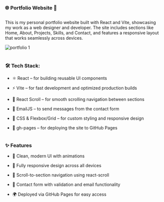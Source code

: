 ### 🌐 Portfolio Website 🧑
##

This is my personal portfolio website built with React and Vite, showcasing my work as a web designer and developer. The site includes sections like Home, About, Projects, Skills, and Contact, and features a responsive layout that works seamlessly across devices.

![portfolio 1](https://github.com/user-attachments/assets/39d185e7-0a50-4a94-9abf-a0e996d4585d)

#

### 🛠️ Tech Stack:
- ⚛️ React – for building reusable UI components

- ⚡ Vite – for fast development and optimized production builds

- 🔄 React Scroll – for smooth scrolling navigation between sections

- 📧 EmailJS – to send messages from the contact form

- 🎨 CSS & Flexbox/Grid – for custom styling and responsive design

- 🚀 gh-pages – for deploying the site to GitHub Pages

#

### ✨ Features
- 🎯 Clean, modern UI with animations

- 📱 Fully responsive design across all devices

- 🧭 Scroll-to-section navigation using react-scroll

- 📨 Contact form with validation and email functionality

- 🌍 Deployed via GitHub Pages for easy access


